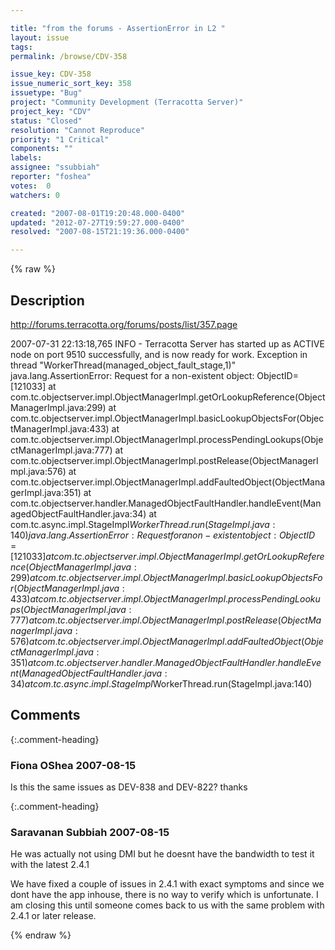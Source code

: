 ```yaml
---

title: "from the forums - AssertionError in L2 "
layout: issue
tags: 
permalink: /browse/CDV-358

issue_key: CDV-358
issue_numeric_sort_key: 358
issuetype: "Bug"
project: "Community Development (Terracotta Server)"
project_key: "CDV"
status: "Closed"
resolution: "Cannot Reproduce"
priority: "1 Critical"
components: ""
labels: 
assignee: "ssubbiah"
reporter: "foshea"
votes:  0
watchers: 0

created: "2007-08-01T19:20:48.000-0400"
updated: "2012-07-27T19:59:27.000-0400"
resolved: "2007-08-15T21:19:36.000-0400"

---
```




{% raw %}



## Description

<div markdown="1" class="description">

http://forums.terracotta.org/forums/posts/list/357.page

2007-07-31 22:13:18,765 INFO - Terracotta Server has started up as ACTIVE node on port 9510 successfully, and is now ready for work.
 Exception in thread "WorkerThread(managed\_object\_fault\_stage,1)" java.lang.AssertionError: Request for a non-existent object: ObjectID=[121033]
 	at com.tc.objectserver.impl.ObjectManagerImpl.getOrLookupReference(ObjectManagerImpl.java:299)
 	at com.tc.objectserver.impl.ObjectManagerImpl.basicLookupObjectsFor(ObjectManagerImpl.java:433)
 	at com.tc.objectserver.impl.ObjectManagerImpl.processPendingLookups(ObjectManagerImpl.java:777)
 	at com.tc.objectserver.impl.ObjectManagerImpl.postRelease(ObjectManagerImpl.java:576)
 	at com.tc.objectserver.impl.ObjectManagerImpl.addFaultedObject(ObjectManagerImpl.java:351)
 	at com.tc.objectserver.handler.ManagedObjectFaultHandler.handleEvent(ManagedObjectFaultHandler.java:34)
 	at com.tc.async.impl.StageImpl$WorkerThread.run(StageImpl.java:140)
 java.lang.AssertionError: Request for a non-existent object: ObjectID=[121033]
 	at com.tc.objectserver.impl.ObjectManagerImpl.getOrLookupReference(ObjectManagerImpl.java:299)
 	at com.tc.objectserver.impl.ObjectManagerImpl.basicLookupObjectsFor(ObjectManagerImpl.java:433)
 	at com.tc.objectserver.impl.ObjectManagerImpl.processPendingLookups(ObjectManagerImpl.java:777)
 	at com.tc.objectserver.impl.ObjectManagerImpl.postRelease(ObjectManagerImpl.java:576)
 	at com.tc.objectserver.impl.ObjectManagerImpl.addFaultedObject(ObjectManagerImpl.java:351)
 	at com.tc.objectserver.handler.ManagedObjectFaultHandler.handleEvent(ManagedObjectFaultHandler.java:34)
 	at com.tc.async.impl.StageImpl$WorkerThread.run(StageImpl.java:140)
 

</div>

## Comments


{:.comment-heading}
### **Fiona OShea** <span class="date">2007-08-15</span>

<div markdown="1" class="comment">

Is this the same issues as DEV-838 and DEV-822? thanks

</div>


{:.comment-heading}
### **Saravanan Subbiah** <span class="date">2007-08-15</span>

<div markdown="1" class="comment">

He was actually not using DMI but he doesnt have the bandwidth to test it with the latest 2.4.1

We have fixed a couple of issues in 2.4.1 with exact symptoms and since we dont have the app inhouse, there is no way to verify which is unfortunate. I am closing this until someone comes back to us with the same problem with 2.4.1 or later release.

</div>



{% endraw %}
